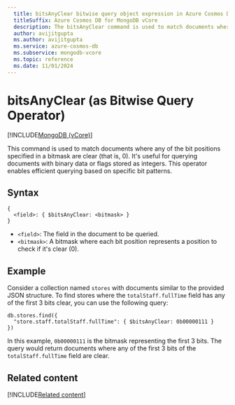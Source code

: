 ```yaml
---
  title: bitsAnyClear bitwise query object expression in Azure Cosmos DB for MongoDB vCore
  titleSuffix: Azure Cosmos DB for MongoDB vCore
  description: The bitsAnyClear command is used to match documents where any of the bit positions specified in a bitmask are clear.
  author: avijitgupta
  ms.author: avijitgupta
  ms.service: azure-cosmos-db
  ms.subservice: mongodb-vcore
  ms.topic: reference
  ms.date: 11/01/2024
---
```


# bitsAnyClear (as Bitwise Query Operator)

[!INCLUDE[MongoDB (vCore)](~/reusable-content/ce-skilling/azure/includes/cosmos-db/includes/appliesto-mongodb-vcore.md)]

This command is used to match documents where any of the bit positions specified in a bitmask are clear (that is, 0). It's useful for querying documents with binary data or flags stored as integers. This operator enables efficient querying based on specific bit patterns.

## Syntax

```mongodb
{
  <field>: { $bitsAnyClear: <bitmask> }
}
```

- `<field>`: The field in the document to be queried.
- `<bitmask>`: A bitmask where each bit position represents a position to check if it's clear (0).

## Example

Consider a collection named `stores` with documents similar to the provided JSON structure. To find stores where the `totalStaff.fullTime` field has any of the first 3 bits clear, you can use the following query:

```mongodb
db.stores.find({
  "store.staff.totalStaff.fullTime": { $bitsAnyClear: 0b00000111 }
})
```

In this example, `0b00000111` is the bitmask representing the first 3 bits. The query would return documents where any of the first 3 bits of the `totalStaff.fullTime` field are clear.

## Related content

[!INCLUDE[Related content](../includes/related-content.md)]
